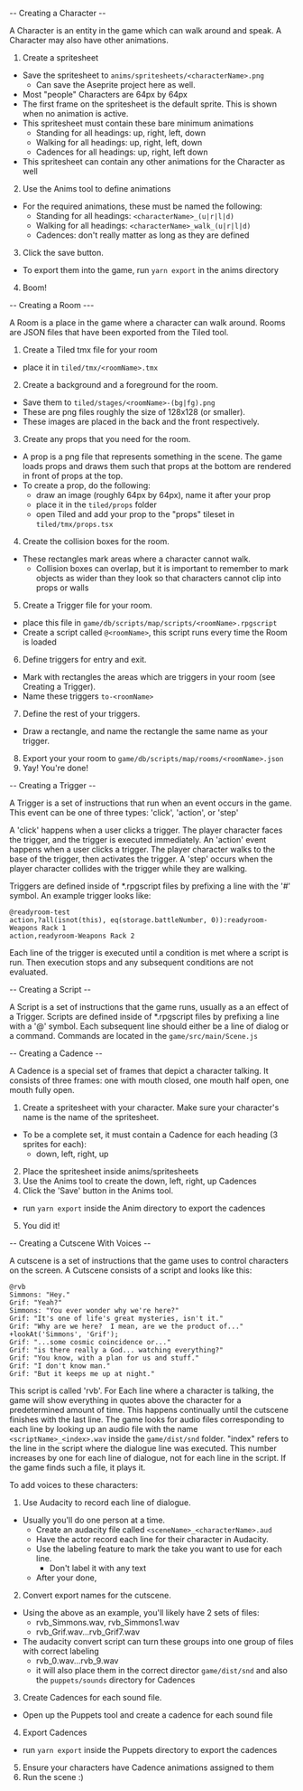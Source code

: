 -- Creating a Character --

A Character is an entity in the game which can walk around and speak. A Character may also have other animations.

1. Create a spritesheet

- Save the spritesheet to `anims/spritesheets/<characterName>.png`
  - Can save the Aseprite project here as well.
- Most "people" Characters are 64px by 64px
- The first frame on the spritesheet is the default sprite. This is shown when no animation is active.
- This spritesheet must contain these bare minimum animations
  - Standing for all headings: up, right, left, down
  - Walking for all headings: up, right, left, down
  - Cadences for all headings: up, right, left down
- This spritesheet can contain any other animations for the Character as well

2. Use the Anims tool to define animations

- For the required animations, these must be named the following:
  - Standing for all headings: `<characterName>_(u|r|l|d)`
  - Walking for all headings: `<characterName>_walk_(u|r|l|d)`
  - Cadences: don't really matter as long as they are defined

3. Click the save button.
  - To export them into the game, run `yarn export` in the anims directory

4. Boom!

-- Creating a Room ---

A Room is a place in the game where a character can walk around. Rooms are JSON files that have been exported from the Tiled tool.

1. Create a Tiled tmx file for your room

- place it in `tiled/tmx/<roomName>.tmx`

2. Create a background and a foreground for the room.

- Save them to `tiled/stages/<roomName>-(bg|fg).png`
- These are png files roughly the size of 128x128 (or smaller).
- These images are placed in the back and the front respectively.

3. Create any props that you need for the room.

- A prop is a png file that represents something in the scene. The game loads props and draws them such that props at the bottom are rendered in front of props at the top.
- To create a prop, do the following:
  - draw an image (roughly 64px by 64px), name it after your prop
  - place it in the `tiled/props` folder
  - open Tiled and add your prop to the "props" tileset in `tiled/tmx/props.tsx`

4. Create the collision boxes for the room.

- These rectangles mark areas where a character cannot walk.
  - Collision boxes can overlap, but it is important to remember to mark objects as wider than they look so that characters cannot clip into props or walls

5. Create a Trigger file for your room.

- place this file in `game/db/scripts/map/scripts/<roomName>.rpgscript`
- Create a script called `@<roomName>`, this script runs every time the Room is loaded

6. Define triggers for entry and exit.

- Mark with rectangles the areas which are triggers in your room (see Creating a Trigger).
- Name these triggers `to-<roomName>`

7. Define the rest of your triggers.

- Draw a rectangle, and name the rectangle the same name as your trigger.

8. Export your your room to `game/db/scripts/map/rooms/<roomName>.json`
9. Yay! You're done!

-- Creating a Trigger --

A Trigger is a set of instructions that run when an event occurs in the game. This event can be one of three types: 'click', 'action', or 'step'

A 'click' happens when a user clicks a trigger. The player character faces the trigger, and the trigger is executed immediately.
An 'action' event happens when a user clicks a trigger. The player character walks to the base of the trigger, then activates the trigger.
A 'step' occurs when the player character collides with the trigger while they are walking.

Triggers are defined inside of \*.rpgscript files by prefixing a line with the '#' symbol. An example trigger looks like:

```
@readyroom-test
action,?all(isnot(this), eq(storage.battleNumber, 0)):readyroom-Weapons Rack 1
action,readyroom-Weapons Rack 2
```

Each line of the trigger is executed until a condition is met where a script is run. Then execution stops and any subsequent conditions are not evaluated.

-- Creating a Script --

A Script is a set of instructions that the game runs, usually as a an effect of a Trigger. Scripts are defined inside of \*.rpgscript files by prefixing a line with a '@' symbol. Each subsequent line should either be a line of dialog or a command. Commands are located in the `game/src/main/Scene.js`

-- Creating a Cadence --

A Cadence is a special set of frames that depict a character talking. It consists of three frames: one with mouth closed, one mouth half open, one mouth fully open.

1. Create a spritesheet with your character. Make sure your character's name is the name of the spritesheet.

- To be a complete set, it must contain a Cadence for each heading (3 sprites for each):
  - down, left, right, up

2. Place the spritesheet inside anims/spritesheets
3. Use the Anims tool to create the down, left, right, up Cadences
4. Click the 'Save' button in the Anims tool.

- run `yarn export` inside the Anim directory to export the cadences

5. You did it!

-- Creating a Cutscene With Voices --

A cutscene is a set of instructions that the game uses to control characters on the screen. A Cutscene consists of a script and looks like this:

```
@rvb
Simmons: "Hey."
Grif: "Yeah?"
Simmons: "You ever wonder why we're here?"
Grif: "It's one of life's great mysteries, isn't it."
Grif: "Why are we here?  I mean, are we the product of..."
+lookAt('Simmons', 'Grif');
Grif: "...some cosmic coincidence or..."
Grif: "is there really a God... watching everything?"
Grif: "You know, with a plan for us and stuff."
Grif: "I don't know man."
Grif: "But it keeps me up at night."
```

This script is called 'rvb'. For Each line where a character is talking, the game will show everything in quotes above the character for a predetermined amount of time. This happens continually until the cutscene finishes with the last line. The game looks for audio files corresponding to each line by looking up an audio file with the name `<scriptName>_<index>.wav` inside the `game/dist/snd` folder. "index" refers to the line in the script where the dialogue line was executed. This number increases by one for each line of dialogue, not for each line in the script. If the game finds such a file, it plays it.

To add voices to these characters:

1. Use Audacity to record each line of dialogue.

- Usually you'll do one person at a time.
  - Create an audacity file called `<sceneName>_<characterName>.aud`
  - Have the actor record each line for their character in Audacity.
  - Use the labeling feature to mark the take you want to use for each line.
    - Don't label it with any text
  - After your done,

2. Convert export names for the cutscene.

- Using the above as an example, you'll likely have 2 sets of files:
  - rvb_Simmons.wav, rvb_Simmons1.wav
  - rvb_Grif.wav...rvb_Grif7.wav
- The audacity convert script can turn these groups into one group of files with correct labeling
  - rvb_0.wav...rvb_9.wav
  - it will also place them in the correct director `game/dist/snd` and also the `puppets/sounds` directory for Cadences

3. Create Cadences for each sound file.

- Open up the Puppets tool and create a cadence for each sound file

4. Export Cadences

- run `yarn export` inside the Puppets directory to export the cadences

5. Ensure your characters have Cadence animations assigned to them
6. Run the scene :)
